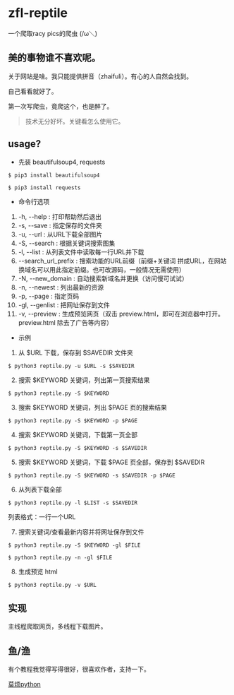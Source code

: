 # zfl-reptile

一个爬取racy pics的爬虫 (/ω＼) 

## 美的事物谁不喜欢呢。

关于网站是啥。我只能提供拼音（zhaifuli）。有心的人自然会找到。

自己看看就好了。

第一次写爬虫，竟爬这个，也是醉了。

> 技术无分好坏。关键看怎么使用它。

## usage?

* 先装 beautifulsoup4, requests

``` shell
$ pip3 install beautifulsoup4
```

``` shell
$ pip3 install requests
```

* 命令行选项

1. -h, --help : 打印帮助然后退出
2. -s, --save : 指定保存的文件夹
3. -u, --url : 从URL下载全部图片
4. -S, --search : 根据关键词搜索图集
5. -l, --list : 从列表文件中读取每一行URL并下载
6. --search_url_prefix : 搜索功能的URL前缀（前缀+关键词 拼成URL，在网站换域名可以用此指定前缀。也可改源码，一般情况无需使用）
7. -N, --new_domain : 自动搜索新域名并更换（访问慢可试试）
8. -n, --newest : 列出最新的资源
9. -p, --page : 指定页码
10. -gl, --genlist : 把网址保存到文件
11. -v, --preview : 生成预览网页（双击 preview.html，即可在浏览器中打开。preview.html 除去了广告等内容）

* 示例

1. 从 \$URL 下载，保存到 \$SAVEDIR 文件夹

``` shell
$ python3 reptile.py -u $URL -s $SAVEDIR
```

2. 搜索 \$KEYWORD 关键词，列出第一页搜索结果

``` shell
$ python3 reptile.py -S $KEYWORD
```

3. 搜索 \$KEYWORD 关键词，列出 \$PAGE 页的搜索结果

``` shell
$ python3 reptile.py -S $KEYWORD -p $PAGE
```

4. 搜索 \$KEYWORD 关键词，下载第一页全部

``` shell
$ python3 reptile.py -S $KEYWORD -s $SAVEDIR
```

5. 搜索 \$KEYWORD 关键词，下载 \$PAGE 页全部，保存到 \$SAVEDIR

``` shell
$ python3 reptile.py -S $KEYWORD -s $SAVEDIR -p $PAGE
```

6. 从列表下载全部

``` shell
$ python3 reptile.py -l $LIST -s $SAVEDIR
```

列表格式：一行一个URL

7. 搜索关键词/查看最新内容并将网址保存到文件

``` shell
$ python3 reptile.py -S $KEYWORD -gl $FILE
```

``` shell
$ python3 reptile.py -n -gl $FILE
```

8. 生成预览 html

``` shell
$ python3 reptile.py -v $URL
```

## 实现

主线程爬取网页，多线程下载图片。

## 鱼/渔

有个教程我觉得写得很好，很喜欢作者，支持一下。

[莫烦python](https://morvanzhou.github.io/tutorials/data-manipulation/scraping/)